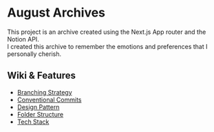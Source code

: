 # August Archives

This project is an archive created using the Next.js App router and the Notion API.<br>
I created this archive to remember the emotions and preferences that I personally cherish.

## Wiki & Features

- [Branching Strategy](https://github.com/wooleejaan/august-archive/wiki/Branching-Strategy)
- [Conventional Commits](https://github.com/wooleejaan/august-archive/wiki/Conventional-Commits)
- [Design Pattern](https://github.com/wooleejaan/august-archive/wiki/Design-Pattern)
- [Folder Structure](https://github.com/wooleejaan/august-archive/wiki/Folder-Structure)
- [Tech Stack](https://github.com/wooleejaan/august-archive/wiki/Tech-Stack)
